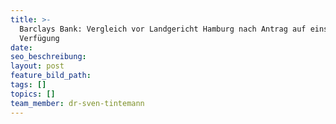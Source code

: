 ```yaml
---
title: >-
  Barclays Bank: Vergleich vor Landgericht Hamburg nach Antrag auf einstweilige
  Verfügung
date:
seo_beschreibung:
layout: post
feature_bild_path:
tags: []
topics: []
team_member: dr-sven-tintemann
---
```

